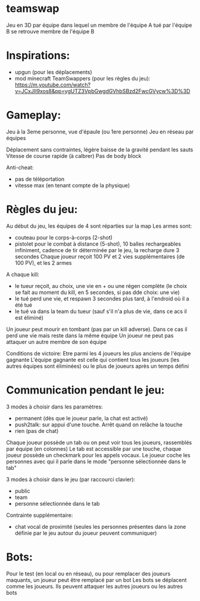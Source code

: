 # teamswap
Jeu en 3D par équipe dans lequel un membre de l'équipe A tué par l'équipe B se retrouve membre de l'équipe B

Inspirations:
=============

* upgun (pour les déplacements)
* mod minecraft TeamSwappers (pour les règles du jeu): 
https://m.youtube.com/watch?v=JCxJII9xos8&pp=ygUTZ3VpbGwgdGVhbSBzd2FwcGVycw%3D%3D

Gameplay:
=========

Jeu à la 3eme personne, vue d'épaule (ou 1ere personne)
Jeu en réseau par équipes

Déplacement sans contraintes, légère baisse de la gravité pendant les sauts
Vitesse de course rapide (à calbrer)
Pas de body block

Anti-cheat:
* pas de téléportation
* vitesse max (en tenant compte de la physique)

Règles du jeu:
==============

Au début du jeu, les équipes de 4 sont réparties sur la map
Les armes sont:
* couteau pour le corps-à-corps (2-shot)
* pistolet pour le combat à distance (5-shot), 10 balles rechargeables infiniment, cadence de tir déterminée par le jeu, la recharge dure 3 secondes
Chaque joueur reçoit 100 PV et 2 vies supplémentaires (de 100 PV), et les 2 armes

A chaque kill:
* le tueur reçoit, au choix, une vie en + ou une régen complète (le choix se fait au moment du kill, en 5 secondes, si pas dde choix: une vie)
* le tué perd une vie, et respawn 3 secondes plus tard, à l'endroid où il a été tué
* le tué va dans la team du tueur (sauf s'il n'a plus de vie, dans ce acs il est éliminé)

Un joueur peut mourir en tombant (pas par un kill adverse). Dans ce cas il perd une vie mais reste dans la même équipe
Un joueur ne peut pas attaquer un autre membre de son équipe

Conditions de victoire:
Etre parmi les 4 joueurs les plus anciens de l'équipe gagnante
L'équipe gagnante est celle qui contient tous les joueurs (les autres équipes sont éliminées) ou le plus de joueurs après un temps défini

Communication pendant le jeu:
=============================

3 modes à choisir dans les paramètres:
* permanent (dès que le joueur parle, la chat est activé)
* push2talk: sur appui d'une touche. Arrêt quand on relâche la touche
* rien (pas de chat)

Chaque joueur possède un tab ou on peut voir tous les joueurs, rassemblés par équipe (en colonnes)
Le tab est accessible par une touche, chaque joueur possède un checkmark pour les appels vocaux.
Le joueur coche les personnes avec qui il parle dans le mode "personne sélectionnée dans le tab"

3 modes à choisir dans le jeu (par raccourci clavier):
* public
* team
* personne sélectionnée dans le tab

Contrainte supplémentaire:
* chat vocal de proximité (seules les personnes présentes dans la zone définie par le jeu autour du joueur peuvent communiquer)

Bots:
=====

Pour le test (en local ou en réseau), ou pour remplacer des joueurs maquants, un joueur peut être remplacé par un bot
Les bots se déplacent comme les joueurs.
Ils peuvent attaquer les autres joueurs ou les autres bots


